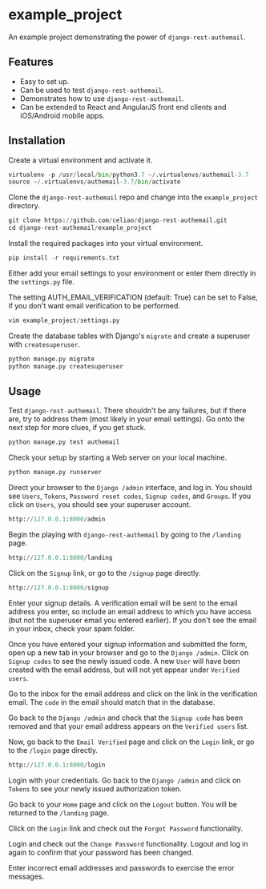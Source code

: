 example_project
===============

An example project demonstrating the power of `django-rest-authemail`.


Features
--------

- Easy to set up.
- Can be used to test `django-rest-authemail`.
- Demonstrates how to use `django-rest-authemail`.
- Can be extended to React and AngularJS front end clients and iOS/Android mobile apps.


Installation
------------

Create a virtual environment and activate it.

```python
virtualenv -p /usr/local/bin/python3.7 ~/.virtualenvs/authemail-3.7
source ~/.virtualenvs/authemail-3.7/bin/activate
```

Clone the `django-rest-authemail` repo and change into the `example_project` directory.

```python
git clone https://github.com/celiao/django-rest-authemail.git
cd django-rest-authemail/example_project
```

Install the required packages into your virtual environment.

```python
pip install -r requirements.txt
```

Either add your email settings to your environment or enter them directly in the `settings.py` file.

The setting AUTH_EMAIL_VERIFICATION (default: True) can be set to False, if you don't want email verification to be performed.

```python
vim example_project/settings.py
```

Create the database tables with Django's `migrate` and create a superuser with `createsuperuser`.

```python
python manage.py migrate
python manage.py createsuperuser
```

Usage
-----

Test `django-rest-authemail`.  There shouldn't be any failures, but if there are, try to address them (most likely in your email settings).  Go onto the next step for more clues, if you get stuck.

```python
python manage.py test authemail
```

Check your setup by starting a Web server on your local machine.

```python
python manage.py runserver
```

Direct your browser to the `Django /admin` interface, and log in.  You should see `Users`, `Tokens`, `Password reset codes`, `Signup codes`, and `Groups`.  If you click on `Users`, you should see your superuser account.

```python
http://127.0.0.1:8000/admin
```

Begin the playing with `django-rest-authemail` by going to the `/landing` page.

```python
http://127.0.0.1:8000/landing
```

Click on the `Signup` link, or go to the `/signup` page directly.

```python
http://127.0.0.1:8000/signup
```

Enter your signup details.  A verification email will be sent to the email address you enter, so include an email address to which you have access (but not the superuser email you entered earlier).  If you don't see the email in your inbox, check your spam folder.

Once you have entered your signup information and submitted the form, open up a new tab in your browser and go to the `Django /admin`.  Click on `Signup codes` to see the newly issued code. A new `User` will have been created with the email address, but will not yet appear under `Verified users`.

Go to the inbox for the email address and click on the link in the verification email.  The `code` in the email should match that in the database.

Go back to the `Django /admin` and check that the `Signup code` has been removed and that your email address appears on the `Verified users` list.

Now, go back to the `Email Verified` page and click on the `Login` link, or go to the `/login` page directly.

```python
http://127.0.0.1:8000/login
```

Login with your credentials.  Go back to the `Django /admin` and click on `Tokens` to see your newly issued authorization token.

Go back to your `Home` page and click on the `Logout` button.  You will be returned to the `/landing` page.

Click on the `Login` link and check out the `Forgot Password` functionality.

Login and check out the `Change Password` functionality.  Logout and log in again to confirm that your password has been changed.

Enter incorrect email addresses and passwords to exercise the error messages.
